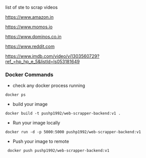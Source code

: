 list of ste to scrap videos

https://www.amazon.in

https://www.momos.io

https://www.dominos.co.in

https://www.reddit.com

https://www.imdb.com/video/vi1303560729?ref_=hp_hp_e_5&listId=ls053181649


### Docker Commands

- check any docker process running

```
docker ps
```

- build your image

```
docker build -t pushp1992/web-scrapper-backend:v1 .
```

- Run your image locally

```
docker run -d -p 5000:5000 pushp1992/web-scrapper-backend:v1
```

- Push your image to remote

```
 docker push pushp1992/web-scrapper-backend:v1
```